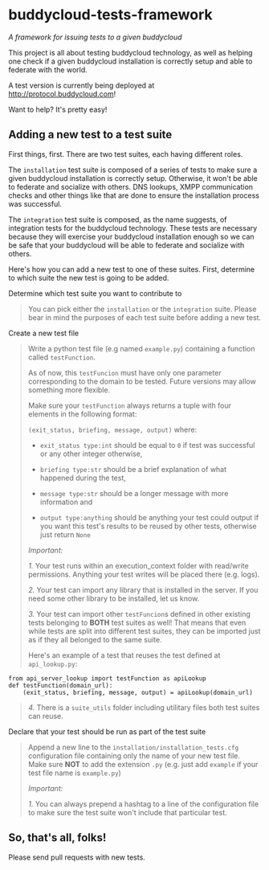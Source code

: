 buddycloud-tests-framework
===========================

*A framework for issuing tests to a given buddycloud*


This project is all about testing buddycloud technology,
as well as helping one check if a given buddycloud installation
is correctly setup and able to federate with the world.

A test version is currently being deployed at http://protocol.buddycloud.com!

Want to help? It's pretty easy!

Adding a new test to a test suite
----------------------------------

First things, first. There are two test suites, each having different roles.

The ```installation``` test suite is composed of a series of tests to make sure a given buddycloud installation
is correctly setup. Otherwise, it won't be able to federate and socialize with others. DNS lookups, XMPP communication checks and other
things like that are done to ensure the installation process was successful.

The ```integration``` test suite is composed, as the name suggests, of integration tests for the buddycloud technology.
These tests are necessary because they will exercise your buddycloud installation enough
 so we can be safe that your buddycloud will be able to federate and socialize with others.


Here's how you can add a new test to one of these suites. First, determine to which suite the new test is going to be added.

<dl><dt>Determine which test suite you want to contribute to</dl></dt>

> You can pick either the ```installation``` or the ```integration``` suite.
> Please bear in mind the purposes of each test suite before adding a new test.

<dl><dt>Create a new test file</dl></dt>

> Write a python test file (e.g named ```example.py```) containing a function called ```testFunction```.  
> 
> As of now, this ```testFuncion``` must have only one parameter corresponding to the domain to be tested.
> Future versions may allow something more flexible.
>
> Make sure your ```testFunction``` always returns a tuple with four elements in the following format:
>
> ```(exit_status, briefing, message, output)``` where:
>
> * ```exit_status type:int```
>	should be equal to ```0``` if test was successful or any other integer otherwise,
>
> * ```briefing type:str```
>	should be a brief explanation of what happened during the test,
>
> * ```message type:str```
>	should be a longer message with more information and
>
> * ```output type:anything```
>	should be anything your test could output if you want this test's results to be reused by other tests,
>	otherwise just return ```None```
>
> *Important:*
>
> *1.* Your test runs within an execution_context folder with read/write permissions. Anything your test writes will be placed there (e.g. logs).
>
> *2.* Your test can import any library that is installed in the server. If you need some other library to be installed, let us know.
>
> *3.* Your test can import other ```testFuncion```s defined in other existing tests belonging to **BOTH** test suites as well!
> That means that even while tests are split into different test suites, they can be imported just as if they all belonged to the same suite.
>
> Here's an example of a test that reuses the test defined at ```api_lookup.py```:
>
    from api_server_lookup import testFunction as apiLookup 
    def testFunction(domain_url):
	    (exit_status, briefing, message, output) = apiLookup(domain_url)
>
> *4.* There is a ```suite_utils``` folder including utilitary files both test suites can reuse.

<dl><dt>Declare that your test should be run as part of the test suite</dl></dt>

> Append a new line to the ```installation/installation_tests.cfg``` configuration file containing only the name
> of your new test file.  
> Make sure **NOT** to add the extension ```.py``` (e.g. just add ```example``` if your test file name is ```example.py```)
>
> *Important:*
>
> *1.* You can always prepend a hashtag to a line of the configuration file to make sure the test suite won't include that particular test.


So, that's all, folks!
--------------

Please send pull requests with new tests.
